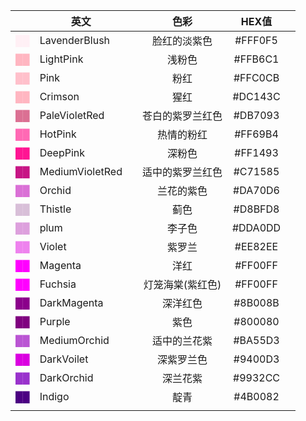 |                                         | 英文              |     |    色彩     |  HEX值   |     |
| --------------------------------------: | --------------- | --- | :-------: | :-----: | --- |
|   <font color=LavenderBlush> ██ </font> | LavenderBlush   |     |  脸红的淡紫色   | #FFF0F5 |     |
|       <font color=LightPink> ██ </font> | LightPink       |     |    浅粉色    | #FFB6C1 |     |
|            <font color=Pink> ██ </font> | Pink            |     |    粉红     | #FFC0CB |     |
|       <font color=LightPink> ██ </font> | Crimson         |     |    猩红     | #DC143C |     |
|   <font color=PaleVioletRed> ██ </font> | PaleVioletRed   |     | 苍白的紫罗兰红色  | #DB7093 |     |
|         <font color=HotPink> ██ </font> | HotPink         |     |   热情的粉红   | #FF69B4 |     |
|        <font color=DeepPink> ██ </font> | DeepPink        |     |    深粉色    | #FF1493 |     |
| <font color=MediumVioletRed> ██ </font> | MediumVioletRed |     | 适中的紫罗兰红色  | #C71585 |     |
|          <font color=Orchid> ██ </font> | Orchid          |     |   兰花的紫色   | #DA70D6 |     |
|         <font color=Thistle> ██ </font> | Thistle         |     |    蓟色     | #D8BFD8 |     |
|            <font color=plum> ██ </font> | plum            |     |    李子色    | #DDA0DD |     |
|          <font color=Violet> ██ </font> | Violet          |     |    紫罗兰    | #EE82EE |     |
|         <font color=Magenta> ██ </font> | Magenta         |     |    洋红     | #FF00FF |     |
|         <font color=Fuchsia> ██ </font> | Fuchsia         |     | 灯笼海棠(紫红色) | #FF00FF |     |
|     <font color=DarkMagenta> ██ </font> | DarkMagenta     |     |   深洋红色    | #8B008B |     |
|          <font color=Purple> ██ </font> | Purple          |     |    紫色     | #800080 |     |
|    <font color=MediumOrchid> ██ </font> | MediumOrchid    |     |  适中的兰花紫   | #BA55D3 |     |
|      <font color=DarkVoilet> ██ </font> | DarkVoilet      |     |   深紫罗兰色   | #9400D3 |     |
|      <font color=DarkOrchid> ██ </font> | DarkOrchid      |     |   深兰花紫    | #9932CC |     |
|          <font color=Indigo> ██ </font> | Indigo          |     |    靛青     | #4B0082 |     |
|                                         |                 |     |           |         |     |


